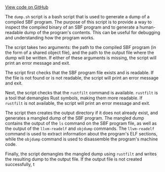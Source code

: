 [View code on GitHub](https://github.com/solana-labs/solana/blob/master/sdk/sbf/scripts/dump.sh)

The `dump.sh` script is a bash script that is used to generate a dump of a compiled SBF program. The purpose of this script is to provide a way to inspect the compiled binary of an SBF program and to generate a human-readable dump of the program's contents. This can be useful for debugging and understanding how the program works.

The script takes two arguments: the path to the compiled SBF program (in the form of a shared object file), and the path to the output file where the dump will be written. If either of these arguments is missing, the script will print an error message and exit.

The script first checks that the SBF program file exists and is readable. If the file is not found or is not readable, the script will print an error message and exit.

Next, the script checks that the `rustfilt` command is available. `rustfilt` is a tool that demangles Rust symbols, making them more readable. If `rustfilt` is not available, the script will print an error message and exit.

The script then creates the output directory if it does not already exist, and generates a mangled dump of the SBF program. The mangled dump contains the output of the `ls` command on the SBF program file, as well as the output of the `llvm-readelf` and `objdump` commands. The `llvm-readelf` command is used to extract information about the program's ELF sections, while the `objdump` command is used to disassemble the program's machine code.

Finally, the script demangles the mangled dump using `rustfilt` and writes the resulting dump to the output file. If the output file is not created successfully, t